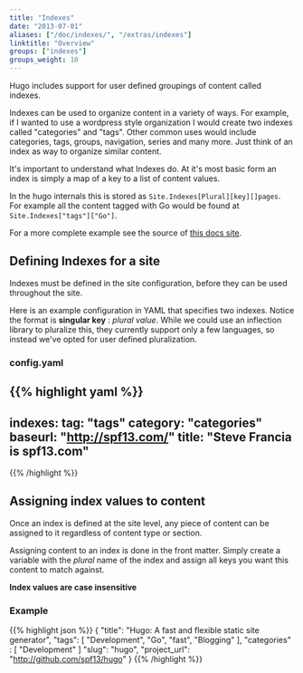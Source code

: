 ```yaml
---
title: "Indexes"
date: "2013-07-01"
aliases: ["/doc/indexes/", "/extras/indexes"]
linktitle: "Overview"
groups: ["indexes"]
groups_weight: 10
---
```


Hugo includes support for user defined groupings of content called indexes.

Indexes can be used to organize content in a variety of ways. For example, if I
wanted to use a wordpress style organization I would create two indexes called
"categories" and "tags". Other common uses would include categories, tags, groups,
navigation, series and many more. Just think of an index as way to organize similar content.

It's important to understand what Indexes do. At it's most basic form an index
is simply a map of a key to a list of content values.

In the hugo internals this is stored as `Site.Indexes[Plural][key][]pages`.
For example all the content tagged with Go would be found at 
`Site.Indexes["tags"]["Go"]`.

For a
more complete example see the source of [this docs site](http://github.com/spf13/hugo/docs/).

## Defining Indexes for a site

Indexes must be defined in the site configuration, before they
can be used throughout the site. 

Here is an example configuration in YAML that specifies two indexes.
Notice the format is **singular key** : *plural value*. While 
we could use an inflection library to pluralize this, they currently
support only a few languages, so instead we've opted for user defined
pluralization.

### config.yaml

{{% highlight yaml %}}
---
indexes:
    tag: "tags"
    category: "categories"
baseurl: "http://spf13.com/"
title: "Steve Francia is spf13.com"
---
{{% /highlight %}}

## Assigning index values to content

Once an index is defined at the site level, any piece of content
can be assigned to it regardless of content type or section.

Assigning content to an index is done in the front matter.
Simply create a variable with the *plural* name of the index
and assign all keys you want this content to match against. 

**Index values are case insensitive**

### Example

{{% highlight json %}}
{
    "title": "Hugo: A fast and flexible static site generator",
    "tags": [
        "Development",
        "Go",
        "fast",
        "Blogging"
    ],
    "categories" : [
        "Development"
    ]
    "slug": "hugo",
    "project_url": "http://github.com/spf13/hugo"
}
{{% /highlight %}}


